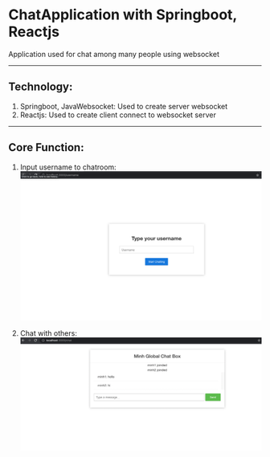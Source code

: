# ChatApplication with Springboot, Reactjs

Application used for chat among many people using websocket

---

## Technology:
1. Springboot, JavaWebsocket: Used to create server websocket
2. Reactjs: Used to create client connect to websocket server


---

## Core Function:
1. Input username to chatroom:
![alt text](screenshots/1.png)

2. Chat with others:
![alt text](screenshots/2.png)